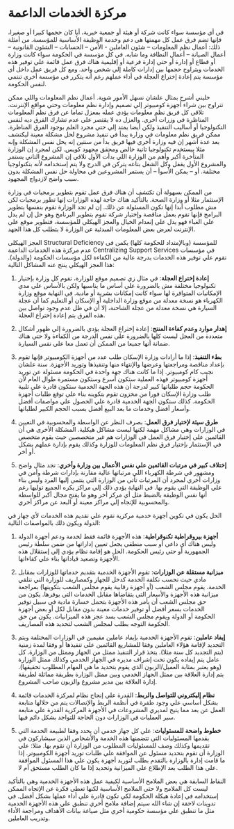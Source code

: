 # مركزة الخدمات الداعمة

في أي مؤسسة سواء كانت شركة أو هيئة أو جمعية خيرية، أيا كان حجمها كبيرا أو صغيرا، فإنها تضم فرق عمل كل مهمتها هي دعم وخدمة الوظيفة الأساسية للمؤسسة. من أمثلة ذلك: أعمال نظم المعلومات – شئون العاملين - الأمن – الحسابات – الشئون القانونية – أعمال الصيانة – أعمال النظافة وما شابه. في كل مؤسسة في الحكومة سواء كانت وزارة أو قطاع أو إدارة أو حتي إدارة فرعية أو إقليمية هناك فرق عمل قائمة علي توفير هذه الخدمات ويتراوح حجمها بين إدارات كاملة إلي شخص واحد. ومع كل فريق عمل داخل أي مؤسسة يتم إعادة إختراع العجلة في أداء عملهم رغم أنه يتكرر في مؤسسة أخري تنتمي لنفس الحكومة.  
  
خليني أشرح بمثال علشان نسهل الأمور شوية. أعمال نظم المعلومات واللي ممكن تتراوح بين شراء أجهزة كومبيوتر إلي تصميم وإدارة نظم معلومات وحتي مواقع الإنترنت. تلاقي كل فريق نظم معلومات يؤدي عمله بمعزل تماما عن فرق نظم المعلومات المناظرة في وزرات أخري. والعزل ده لا يقتصر علي عدم تشارك الفرق ديه لنفس التكنولوجيا أو أساليب التنفيذ ولكن أيضا يمتد إلي حتي مجرد العلم بوجود الفرق المناظرة. ممكن فريق نظم معلومات في وزارة يبدأ في تنفيذ مشروع لحل مشكلة معينة ليكتشف بعد عدة أشهر إن فيه وزارة أخري فيها فريق بدأ من سنتين إنه يحل نفس المشكلة وإنه مثلا بيستخدم تكنولوجيا تانية خالص ومحقق مجهود كويس. لكن لمجرد إن الوزارة المتأخرة أكبر وأهم من الوزارة اللي بدأت الأول تلاقي إن المشروع التاني يستمر والمشروع الأول يقفل وكل الشغل بتاعه يتركن في الدرج ولا يتم إستخدامه لأنه بتكنولوجيا مختلفة. أو – يمكن الأسوأ – أن يستمر المشروعين في محاولة حل نفس المشكلة بدون سبب واضح لازدواج المجهود.  
  
من الممكن بسهولة أن تكتشف أن هناك فرق عمل تقوم بتطوير برمجيات في وزارة الإستثمار مثلا أو وزارة الصحة. بالتأكيد هناك حاجة لهذه الوزارات إنها تطور برمجيات لكن مش مطلوب أبدا إنها تكون المسئولة عن ذلك. إن لم تجد الوزارة تقوم بنفسها بتطوير البرامج فإنها تقوم بعمل مناقصة وإختيار شركة تقوم بتطوير البرنامج وهو حل إن لم يدل علي الغباء فهو يدل علي إنعدام الخيال والعجز الهيكلي للمؤسسة، فتطوير موقع علي الإنترنت لعرض بعض المعلومات المبدئية عن الوزارة لا يتطلب كل هذا الجهد.  
  
العجز الهيكلي Structural Deficiency للمؤسسة (وبالإمتداد للحكومة كلها) يكمن في عدم مركزة هذه الخدمات الداعمة Centralizing Support Services في مؤسسات تقوم علي توفير هذه الخدمات بدرجة عالية من الكفاءة لكل مؤسسات الحكومة (والدولة). هذا العجز الهيكلي ينتج عنه المشاكل التالية:  
  
1. **إعادة إختراع العجلة**: في مثال زي تصميم موقع للوزارة، تقوم كل وزارة بإختيار تكنولوجيا مختلفة مش بالضرورة علي أساس ما يناسبها ولكن بالأساس علي مدي الإمكانيات المتوافرة لها سواء كانت إمكانات بشرية أو مادية. في النهاية موقع وزارة الكهرباء هو نسخة معدلة من موقع وزارة الداخلية أو الإسكان أو التعليم كما أن عجلة السيارة هي نسخة معدلة من عجلة الشاحنة، إلا أن في ظل عدم وجود تواصل بين هذه الفرق يتم إعادة إختراع العجلة.  
  
2. **إهدار موارد وعدم كفاءة المنتج**: إعادة إختراع العجلة يؤدي بالضرورة إلي ظهور أشكال متعددة من العجل ليست كلها بالضرورة علي نفس الدرجة من الكفاءة ولا حتي هناك ضمانة أنها جميعا من الممكن أن تعمل معا علي نفس السيارة.  
  
3. **بطء التنفيذ**: إذا ما أرادات وزارة الإسكان طلب عدد من أجهزة الكومبيوتر فإنها تقوم بإعداد مناقصة ومراجعتها وعرضها والإنتهاء منها وتنفيذها وتوريد الأجهزة. سنة علشان نجيب كام كومبيوتر. إذا ما كانت هناك جهة واحدة في الحكومة مسئولة عن توريد أجهزة كومبيوتر فهذه العملية ستكون أسرع وستكون مستمرة طوال العام لأن الحكومة حجم طلباتها كبير لدرجة أن هذه الجهة الخدمية ستكون قادرة علي تلبية طلب وزارة الإسكان فورا من مخزون تقوم بتكوينه بناء علي توقع طلبات أجهزة الحكومة. كذلك ستكون الجهة الخدمية قادرة علي الحصول علي مواصفات أفضل وأسعار أفضل وخدمات ما بعد البيع أفضل بسبب الحجم الكبير لطلباتها.  
  
4. **طرق سيئة لإختيار فرق العمل**: بصرف النظر عن الواسطة والمحسوبية في التعيين في الوزارات وهي مشاكل مهمة لكنها ليست مشاكل هيكلية. المشكلة الأخرى هي أن القائمين علي إختيار فرق العمل في الوزارات هم غير متخصصين حيث يقوم متخصص في الإستثمار بإختيار فرق نظم المعلومات للوزارة وكذلك يقوم بإدارة عملهم بشكل أو أخر.  
  
5. **إختلاف كبير في مرتبات القائمين علي نفس الأعمال بين وزارة وأخري**: تجد مثال واضح ومشهور في شرطة الكهرباء اللي مرتباتها عالية مقارنة بإدارات شرطة وأمن في وزارات أخري لمجرد أن المرتبات تأتي من الوزارة التي ينتمي إليها الفرد وليس بناء علي الوظيفة التي يقوم بها. في النهاية يؤدي ذلك إلي مراكز يكره الجميع توليها رغم أنها نفس الوظيفة بالضبط مثل أي مركز أخر وهو ما يفتح مجال أكبر للواسطة والمحسوبية للإتجاه إلي مراكز معينة أو البعد عن مراكز أخري.  
  
الحل يكون في تكوين أجهزة خدمية مركزية تقوم علي تقديم هذه الخدمات لأي جهاز في الدولة ويكون ذلك بالمواصفات التالية:  
  
1. **أجهزة بيروقراطية تكنوقراطية**: هذه الأجهزة قائمة فقط لخدمة ودعم أجهزة الدولة وليس هناك أي داعي أو سبب منطقي يجعل تعيين إداراتها من ضمن سلطة رئيس الجمهورية أو حتي رئيس الحكومة. الحل هو إقامة نظام يؤدي إلي إستقلال هذه الأجهزة وتصعيد قياداتها بناء علي كفاءاتها.  
  
2. **ميزانية مستقلة عن الوزارات**: تقوم الأجهزة الخدمية بتقديم خدماتها للوزارات بمقابل مادي حيث تحسب تكلفة الخدمة كدخل للجهاز وكمصاريف للوزارة التي تتلقي الخدمة. يقوم مجلس الشعب (أو أجهزة رقابية يقوم مجلس الشعب بتكوينها) بمراجعة ميزانية هذه الأجهزة والأسعار التي يتقاضاها مقابل الخدمات التي يوفرها. يكون من حق مجلس الشعب أن يأمر هذه الأجهزة بتحمل خسارة مادية في سبيل توفير الخدمات بسعر أفضل أو توفير خدمات معينة بدون مقابل لكل أو بعض أجهزة الحكومة أو الدولة ويقوم مجلس الشعب بسد عجز هذه الميزانيات. يكون من حق الحكومة التوجه بطلب لمجلس الشعب لتحديد هذه المصاريف.  
  
3. **إيفاد عاملين**: تقوم الأجهزة الخدمية بإيفاد عاملين مقيمين في الوزارات المختلفة ويتم التجديد لإقامة هؤلاء العاملين وفقا للمشاريع القائمين علي تنفيذها أو وفقا لمدة زمنية (يتم التجديد كل سنة مثلا). يتخذ قرار التنفيذ ممثل من الجهاز وممثل من الوزارة. كل عامل يتم إيفاده يكون تحت إشراف مديره في الجهاز الخدمي وكذلك ممثل الوزارة (وهو يعتبر بمثابة العميل/الزبون الذي يقوم بتحديد ما هي المهام المطلوب تحقيقها). يتم إدارة العلاقة بين ممثل الجهاز الخدمي وبين ممثل الوزارة بطريقة مماثلة لطريقة إدارة العلاقة بين مدير مشروع والزبون صاحب المشروع.  
  
4. **نظام إليكتروني للتواصل والربط**: القدرة علي إنجاح نظام لمركزة الخدمات قائمة بشكل أساسي علي وجود طفرة في أنظمة الربط والإتصالات يتم من خلالها متابعة العمل عن بعد مما يتيح لمديري المشروعات في الأجهزة المركزية القدرة علي متابعة سير العمليات في الوزارات دون الحاجة للتواجد بشكل دائم فيها.  
  
5. **خطوط واضحة للمسئوليات**: علي كل جهاز خدمي أن يحدد وفقا لطبيعة الخدمة التي يقدمها المسئوليات التي تتضمنها هذه الخدمة والأشخاص الذين سيشاركون في تقديمها وكذلك وصف للمسئوليات المطلوب من الوزارة أن تقوم بها. مثلا: علي الوزارة أن تقوم بتحديد مسئول عن الموافقة علي طلبات توريد أجهزة الكومبيوتر. إذا ما قامت إدارة بالوزارة بالتقدم بطلب لتوريد أجهزة يكون علي هذا المسئول الموافقة علي هذا الطلب بعد الإطلاع علي الميزانية وتحديد إذا ما كان الطلب مستحق أم لا.  
  
النقاط السابقة هي بعض الملامح الأساسية لكيفية عمل هذه الأجهزة الخدمية وهي بالتأكيد ليست كل الملامح ولا حتي الملامح الأساسية لكنها تعطي فكرة عن الإتجاه الممكن إستخدامه في إعادة هيكلة الحكومة لكي تكون قادرة علي أداء عملها بشكل أفضل. في تدوينات لاحقة إن شاء الله سيتم إضافة ملامح أخري تنطبق علي هذه الأجهزة الخدمية مثل ما تنطبق علي مؤسسة حكومية أخري مثل صياغة بيانات الأهداف ومراجعة الأداء وتدريب العاملين.  
